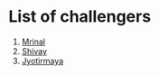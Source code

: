 # List of challengers
1. [Mrinal](https://github.com/mrinal1224)
2. [Shivay](https://github.com/shivaylamba)
3. [Jyotirmaya](https://github.com/jyotirmaya907)
